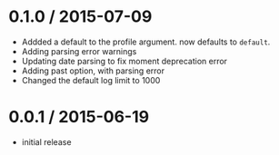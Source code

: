
0.1.0 / 2015-07-09
==================

  * Addded a default to the profile argument. now defaults to `default`.
  * Adding parsing error warnings
  * Updating date parsing to fix moment deprecation error
  * Adding past option, with parsing error
  * Changed the default log limit to 1000

0.0.1 / 2015-06-19
==================

  * initial release

